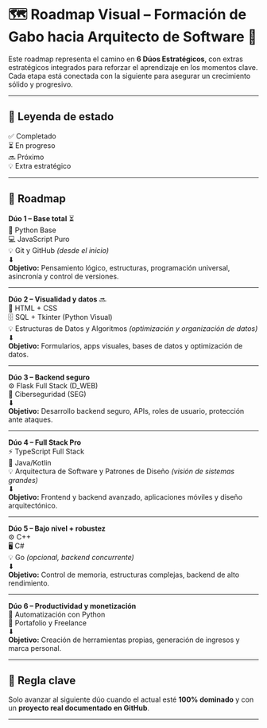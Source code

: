 # 🗺️ Roadmap Visual – Formación de Gabo hacia Arquitecto de Software 🚀

Este roadmap representa el camino en **6 Dúos Estratégicos**, con extras estratégicos integrados para reforzar el aprendizaje en los momentos clave.  
Cada etapa está conectada con la siguiente para asegurar un crecimiento sólido y progresivo.

---

## 🌟 Leyenda de estado
✅ Completado  
⏳ En progreso  
🔜 Próximo  
💡 Extra estratégico

---

## 📍 Roadmap

**Dúo 1 – Base total** ⏳  
🐍 Python Base  
💻 JavaScript Puro  
💡 Git y GitHub *(desde el inicio)*  
⬇  
**Objetivo:** Pensamiento lógico, estructuras, programación universal, asincronía y control de versiones.

---

**Dúo 2 – Visualidad y datos** 🔜  
🎨 HTML + CSS  
🗄️ SQL + Tkinter (Python Visual)  
💡 Estructuras de Datos y Algoritmos *(optimización y organización de datos)*  
⬇  
**Objetivo:** Formularios, apps visuales, bases de datos y optimización de datos.

---

**Dúo 3 – Backend seguro**  
⚙️ Flask Full Stack (D_WEB)  
🔐 Ciberseguridad (SEG)  
⬇  
**Objetivo:** Desarrollo backend seguro, APIs, roles de usuario, protección ante ataques.

---

**Dúo 4 – Full Stack Pro**  
⚡ TypeScript Full Stack  
📱 Java/Kotlin  
💡 Arquitectura de Software y Patrones de Diseño *(visión de sistemas grandes)*  
⬇  
**Objetivo:** Frontend y backend avanzado, aplicaciones móviles y diseño arquitectónico.

---

**Dúo 5 – Bajo nivel + robustez**  
⚙️ C++  
🖥️ C#  
💡 Go *(opcional, backend concurrente)*  
⬇  
**Objetivo:** Control de memoria, estructuras complejas, backend de alto rendimiento.

---

**Dúo 6 – Productividad y monetización**  
🤖 Automatización con Python  
💼 Portafolio y Freelance  
⬇  
**Objetivo:** Creación de herramientas propias, generación de ingresos y marca personal.

---

## 🎯 Regla clave
Solo avanzar al siguiente dúo cuando el actual esté **100% dominado** y con un **proyecto real documentado en GitHub**.

---
